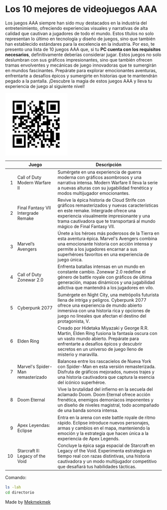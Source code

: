 
# Los 10 mejores de videojuegos AAA
 
Los juegos AAA siempre han sido muy destacados en la industria del entretenimiento, ofreciendo experiencias visuales y narrativas de alta calidad que cautivan a jugadores de todo el mundo. Estos títulos no solo representan lo último en tecnología y diseño de juegos, sino que también han establecido estándares para la excelencia en la industria. Por eso, te presento una lista de 10 juegos AAA que, si tu **PC cuenta con los requisitos necesarios**, definitivamente deberías considerar jugar. Estos juegos no solo deslumbran con sus gráficos impresionantes, sino que también ofrecen tramas envolventes y mecánicas de juego innovadoras que te sumergirán en mundos fascinantes. Prepárate para explorar emocionantes aventuras, enfrentarte a desafíos épicos y sumergirte en historias que te mantendrán pegado a la pantalla. ¡Descubre la magia de estos juegos AAA y lleva tu experiencia de juego al siguiente nivel!

![Codigo QR](qr-proyecto.jpg)

|     | Juego                                | Descripción                                                                                                                                                                                                                         |
|---:|--------------------------------------|-------------------------------------------------------------------------------------------------------------------------------------------------------------------------------------------------------------------------------------|
| 1   | Call of Duty Modern Warfare II       | Sumérgete en una experiencia de guerra moderna con gráficos asombrosos y una narrativa intensa. Modern Warfare II lleva la serie a nuevas alturas con su jugabilidad frenética y modos multijugador emocionantes.                    |
| 2   | Final Fantasy VII Intergrade Remake  | Revive la épica historia de Cloud Strife con gráficos remasterizados y nuevas características en este remake. Intergrade ofrece una experiencia visualmente impresionante y una trama cautivadora que te transportará al mundo mágico de Final Fantasy VII.              |
| 3   | Marvel’s Avengers                   | Únete a los héroes más poderosos de la Tierra en esta aventura épica. Marvel's Avengers combina una emocionante historia con acción intensa y permite a los jugadores encarnar a sus superhéroes favoritos en una experiencia de juego única.                             |
| 4   | Call of Duty Zonewar 2.0             | Enfrenta batallas intensas en un mundo en constante cambio. Zonewar 2.0 redefine el género de battle royale con gráficos de última generación, mapas dinámicos y una jugabilidad adictiva que mantendrá a los jugadores en vilo.                              |
| 5   | Cyberpunk 2077                       | Sumérgete en Night City, una metrópolis futurista llena de intriga y peligros. Cyberpunk 2077 ofrece una experiencia de mundo abierto inmersiva con una historia rica y opciones de juego no lineales que afectan el destino del protagonista, V.              |
| 6   | Elden Ring                           | Creado por Hidetaka Miyazaki y George R.R. Martin, Elden Ring fusiona la fantasía oscura con un vasto mundo abierto. Prepárate para enfrentarte a desafíos épicos y descubrir secretos en un universo de juego lleno de misterio y maravilla.                     |
| 7   | Marvel's Spider-Man remasterizado    | Balancea entre los rascacielos de Nueva York con Spider-Man en esta versión remasterizada. Disfruta de gráficos mejorados, nuevos trajes y una historia cautivadora que captura la esencia del icónico superhéroe.                                          |
| 8   | Doom Eternal                         | Vive la brutalidad del infierno en la secuela del aclamado Doom. Doom Eternal ofrece acción frenética, enemigos demoníacos imponentes y un diseño de niveles magistral, todo acompañado de una banda sonora intensa.                                  |
| 9   | Apex Leyendas: Eclipse               | Entra en la arena con este battle royale de ritmo rápido. Eclipse introduce nuevos personajes, armas y cambios en el mapa, manteniendo la emoción y la estrategia que hacen única a la experiencia de Apex Legends.                                    |
| 10  | Starcraft II: Legacy of the Void     | Concluye la épica saga espacial de Starcraft en Legacy of the Void. Experimenta estrategia en tiempo real con razas distintivas, una historia cautivadora y un modo multijugador competitivo que desafiará tus habilidades tácticas.                   |

Comando:
```bash
ls -lah
cd directorio
```
Made by <a href="https://mekmekmek.me">Mekmekmek<a>
